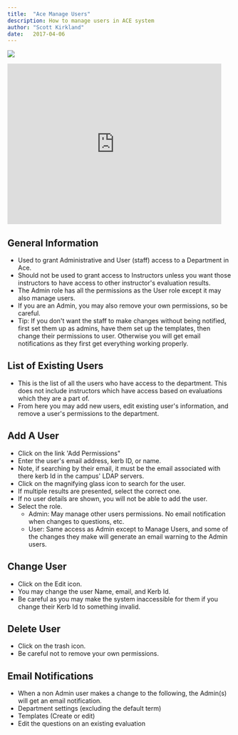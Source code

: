 ```yaml
---
title:  "Ace Manage Users"
description: How to manage users in ACE system
author: "Scott Kirkland"
date:   2017-04-06
---
```


![](https://i.embed.ly/1/image?url=http%3A%2F%2Fucdavis.github.io%2FACE%2Fimages%2Ffaq%2FAceManageUsersButton.png&key=afea23f29e5a4f63bd166897e3dc72df)

<iframe width="480" height="360" src="https://www.youtube.com/embed/RliEp4pBPYg" frameborder="0"> </iframe>

## General Information

- Used to grant Administrative and User (staff) access to a Department in Ace.
- Should not be used to grant access to Instructors unless you want those instructors to have access to other instructor's evaluation results.
- The Admin role has all the permissions as the User role except it may also manage users.
- If you are an Admin, you may also remove your own permissions, so be careful.
- Tip: If you don't want the staff to make changes without being notified, first set them up as admins, have them set up the templates, then change their permissions to user. Otherwise you will get email notifications as they first get everything working properly.

## List of Existing Users

- This is the list of all the users who have access to the department. This does not include instructors which have access based on evaluations which they are a part of.
- From here you may add new users, edit existing user's information, and remove a user's permissions to the department.

## Add A User

- Click on the link 'Add Permissions"
- Enter the user's email address, kerb ID, or name.
- Note, if searching by their email, it must be the email associated with there kerb Id in the campus' LDAP servers.
- Click on the magnifying glass icon to search for the user.
- If multiple results are presented, select the correct one.
- If no user details are shown, you will not be able to add the user.
- Select the role.
   - Admin: May manage other users permissions. No email notification when changes to questions, etc.
   - User: Same access as Admin except to Manage Users, and some of the changes they make will generate an email warning to the Admin users.

## Change User

- Click on the Edit icon.
- You may change the user Name, email, and Kerb Id.
- Be careful as you may make the system inaccessible for them if you change their Kerb Id to something invalid.

## Delete User

- Click on the trash icon.
- Be careful not to remove your own permissions.

## Email Notifications

- When a non Admin user makes a change to the following, the Admin(s) will get an email notification.
- Department settings (excluding the default term)
- Templates (Create or edit)
- Edit the questions on an existing evaluation
